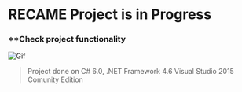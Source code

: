 # RECAME Project is in Progress

### **Check project functionality

![Gif](https://github.com/tigranv/CRM_Project_C/blob/master/CRM_Project_C/test/TestWpfAppForCRM/CRMGif.gif?raw=true)

> Project done on C# 6.0, .NET Framework 4.6 Visual Studio 2015 Comunity Edition
